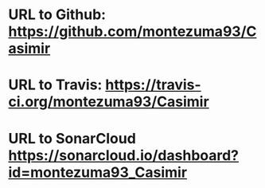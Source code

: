 # URL to Github: https://github.com/montezuma93/Casimir

# URL to Travis: https://travis-ci.org/montezuma93/Casimir

# URL to SonarCloud https://sonarcloud.io/dashboard?id=montezuma93_Casimir
